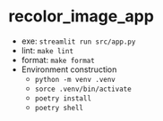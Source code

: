 # recolor_image_app

- exe: `streamlit run src/app.py`
- lint: `make lint`
- format: `make format`
- Environment construction
  - `python -m venv .venv`
  - `sorce .venv/bin/activate`
  - `poetry install`
  - `poetry shell`
